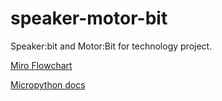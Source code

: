 # speaker-motor-bit
Speaker:bit and Motor:Bit for technology project.

[Miro Flowchart](https://miro.com/app/board/o9J_ltYRHvU=/)

[Micropython docs](https://microbit-micropython.readthedocs.io/en/v2-docs/index.html)
